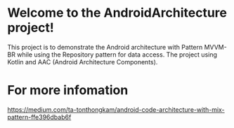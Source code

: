# Welcome to the AndroidArchitecture project!
This project is to demonstrate the Android architecture with Pattern MVVM-BR while using the Repository pattern for data access. The project using Kotlin and AAC (Android Architecture Components).

# For more infomation
https://medium.com/ta-tonthongkam/android-code-architecture-with-mix-pattern-ffe396dbab6f

